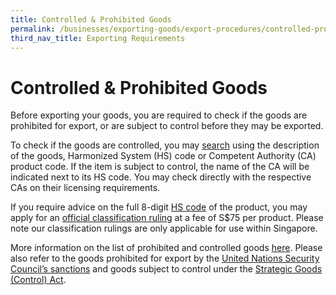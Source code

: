 ```yaml
---
title: Controlled & Prohibited Goods
permalink: /businesses/exporting-goods/export-procedures/controlled-prohibited-goods
third_nav_title: Exporting Requirements
---
```


# Controlled & Prohibited Goods

Before exporting your goods, you are required to check if the goods are prohibited for export, or are subject to control before they may be exported.

To check if the goods are controlled, you may [search](https://www.tradenet.gov.sg/tradenet/portlets/search/searchHSCA/searchInitHSCA.do) using the description of the goods, Harmonized System (HS) code or Competent Authority (CA) product code. If the item is subject to control, the name of the CA will be indicated next to its HS code. You may check directly with the respective CAs on their licensing requirements.

If you require advice on the full 8-digit  [HS code](https://www.tradenet.gov.sg/tradenet/portlets/search/searchHSCA/searchInitHSCA.do)  of the product, you may apply for an  [official classification ruling](/documents/businesses/SCA004-(2).doc)  at a fee of S$75 per product. Please note our classification rulings are only applicable for use within Singapore.

More information on the list of prohibited and controlled goods [here](/businesses/exporting-goods/controlled-and-prohibited-goods-for-export). Please also refer to the goods prohibited for export by the  [United Nations Security Council’s sanctions](/businesses/united-nations-security-council-sanctions) and goods subject to control under the  [Strategic Goods (Control) Act](/businesses/strategic-goods-control/strategic-goods-control-list).

